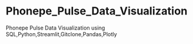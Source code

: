 # Phonepe_Pulse_Data_Visualization
Phonepe Pulse Data Visualization using SQL,Python,Streamlit,Gitclone,Pandas,Plotly 
